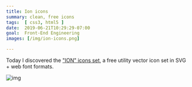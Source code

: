 ```yaml
---
title: Ion icons
summary: clean, free icons
tags:  [ css3, html5 ]
date:  2019-06-21T10:29:29-07:00
goal:  Front-End Engineering
images: [/img/ion-icons.png]

---
```


Today I discovered the ["ION" icons set][ion], a free utility vector
icon set in SVG + web font formats.

![img][img]

[ion]: https://ionicons.com/
[img]: /img/ion-icons.png
